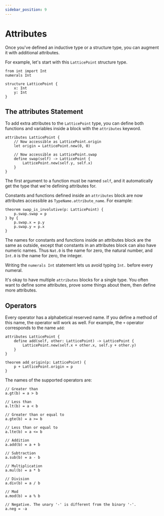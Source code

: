 ```yaml
---
sidebar_position: 9
---
```


# Attributes

Once you've defined an inductive type or a structure type, you can augment it with additional attributes.

For example, let's start with this `LatticePoint` structure type.

```acorn
from int import Int
numerals Int

structure LatticePoint {
    x: Int
    y: Int
}
```

## The attributes Statement

To add extra attributes to the `LatticePoint` type, you can define both functions and variables inside a block with the `attributes` keyword.

```acorn
attributes LatticePoint {
    // Now accessible as LatticePoint.origin
    let origin = LatticePoint.new(0, 0)

    // Now accessible as LatticePoint.swap
    define swap(self) -> LatticePoint {
        LatticePoint.new(self.y, self.x)
    }
}
```

The first argument to a function must be named `self`, and it automatically get the type that we're defining attributes for.

Constants and functions defined inside an `attributes` block are now attributes accessible as `TypeName.attribute_name`. For example:

```acorn
theorem swap_is_involutive(p: LatticePoint) {
    p.swap.swap = p
} by {
    p.swap.x = p.y
    p.swap.y = p.x
}
```

The names for constants and functions inside an attributes block are the same as outside, except that constants in an
attributes block can also have numeric names. Thus `Nat.0` is the name for zero, the natural number, and `Int.0` is the name for zero, the integer.

Writing the `numerals Int` statement lets us avoid typing `Int.` before every numeral.

It's okay to have multiple `attributes` blocks for a single type. You often want to define some attributes, prove some things about them, then define more attributes.

## Operators

Every operator has a alphabetical reserved name. If you define a method of this name, the operator will work as well. For example, the `+` operator corresponds to the name `add`:

```acorn
attributes LatticePoint {
    define add(self, other: LatticePoint) -> LatticePoint {
        LatticePoint.new(self.x + other.x, self.y + other.y)
    }
}

theorem add_origin(p: LatticePoint) {
    p + LatticePoint.origin = p
}
```

The names of the supported operators are:

```acorn
// Greater than
a.gt(b) = a > b

// Less than
a.lt(b) = a < b

// Greater than or equal to
a.gte(b) = a >= b

// Less than or equal to
a.lte(b) = a <= b

// Addition
a.add(b) = a + b

// Subtraction
a.sub(b) = a - b

// Multiplication
a.mul(b) = a * b

// Division
a.div(b) = a / b

// Mod
a.mod(b) = a % b

// Negative. The unary '-' is different from the binary '-'.
a.neg = -a
```
